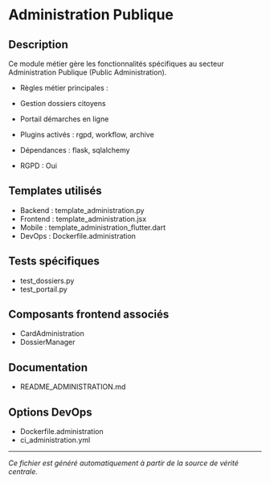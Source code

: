 # Administration Publique

## Description
Ce module métier gère les fonctionnalités spécifiques au secteur Administration Publique (Public Administration).

- Règles métier principales :
- Gestion dossiers citoyens
- Portail démarches en ligne


- Plugins activés : rgpd, workflow, archive
- Dépendances : flask, sqlalchemy
- RGPD : Oui

## Templates utilisés
- Backend : template_administration.py
- Frontend : template_administration.jsx
- Mobile : template_administration_flutter.dart
- DevOps : Dockerfile.administration

## Tests spécifiques
- test_dossiers.py
- test_portail.py


## Composants frontend associés
- CardAdministration
- DossierManager


## Documentation
- README_ADMINISTRATION.md


## Options DevOps
- Dockerfile.administration
- ci_administration.yml


---
*Ce fichier est généré automatiquement à partir de la source de vérité centrale.*